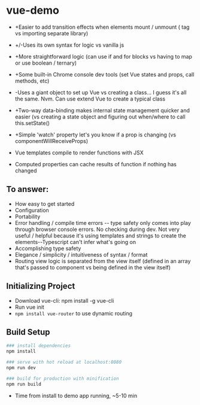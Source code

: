 # vue-demo

* +Easier to add transition effects when elements mount / unmount (<transition> tag vs importing separate library)
* +/-Uses its own syntax for logic vs vanilla js
* +More straightforward logic (can use if and for blocks vs having to map or use boolean / ternary)
* +Some built-in Chrome console dev tools (set Vue states and props, call methods, etc)
* -Uses a giant object to set up Vue vs creating a class... I guess it's all the same. Nvm. Can use extend Vue to create a typical class
* +Two-way data-binding makes internal state management quicker and easier (vs creating a state object and figuring out when/where to call this.setState()
* +Simple 'watch' property let's you know if a prop is changing (vs componentWillReceiveProps)

* Vue templates compile to render functions with JSX
* Computed properties can cache results of function if nothing has changed


## To answer:
* How easy to get started
* Configuration
* Portability
* Error handling / compile time errors -- type safety only comes into play through browser console errors. No checking during dev. Not very useful / helpful because it's using templates and strings to create the elements--Typescript can't infer what's going on
* Accomplishing type safety
* Elegance / simplicity / intuitiveness of syntax / format
* Routing view logic is separated from the view itself (defined in an array that's passed to component vs being defined in the view itself)


## Initializing Project
* Download vue-cli: npm install -g vue-cli
* Run vue init <your-template-flavor> <project-name>
* `npm install vue-router` to use dynamic routing

## Build Setup

```bash
### install dependencies
npm install

### serve with hot reload at localhost:8080
npm run dev

### build for production with minification
npm run build
```

* Time from install to demo app running, ~5-10 min